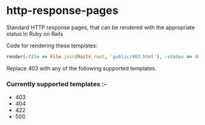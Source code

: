 # http-response-pages
Standard HTTP response pages, that can be rendered with the appropriate status in Ruby on Rails

Code for rendering these templates:

```ruby
render(:file => File.join(Rails.root, 'public/403.html'), :status => 403, :layout => false)
```

Replace 403 with any of the following supported templates.

### Currently supported templates :-

- 403
- 404
- 422
- 500
